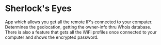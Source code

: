 # Sherlock's Eyes
App which allows you get all the remote IP's connected to your computer. 
Determines the geolocation, getting the owner-info thru Whois database. 
There is also a feature that gets all the WiFi profiles once connected to your 
computer and shows the encrypted password.
